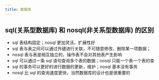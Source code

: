 ```yaml
---
title: 数据库
---
```


## sql(关系型数据库) 和 nosql(非关系型数据库) 的区别

-   sql 表结构固定；nosql 更加灵活，扩展性好
-   sql 表与表之间可以通过外键进行关联，不可随意修改、删除某一项数据；
-   nosql 表与表是相互独立的，操作表不会对其他表产生影响
-   sql 可以通过一条 sql 语句查询多个表的数据；nosql 只能一个表一个表的查
-   sql 的事务可以更好的进行数据的更新，维护；nosql 基本没有事务
-   nosql 比 sql 的查询速度更快，当然数据库的设计也是很重要的
